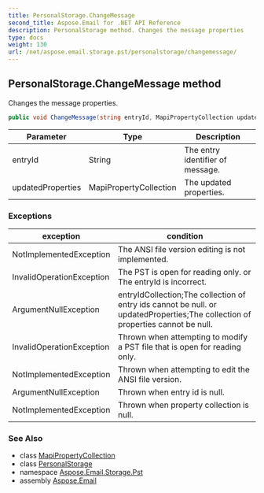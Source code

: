 ```yaml
---
title: PersonalStorage.ChangeMessage
second_title: Aspose.Email for .NET API Reference
description: PersonalStorage method. Changes the message properties
type: docs
weight: 130
url: /net/aspose.email.storage.pst/personalstorage/changemessage/
---
```

## PersonalStorage.ChangeMessage method

Changes the message properties.

```csharp
public void ChangeMessage(string entryId, MapiPropertyCollection updatedProperties)
```

| Parameter | Type | Description |
| --- | --- | --- |
| entryId | String | The entry identifier of message. |
| updatedProperties | MapiPropertyCollection | The updated properties. |

### Exceptions

| exception | condition |
| --- | --- |
| NotImplementedException | The ANSI file version editing is not implemented. |
| InvalidOperationException | The PST is open for reading only. or The entryId is incorrect. |
| ArgumentNullException | entryIdCollection;The collection of entry ids cannot be null. or updatedProperties;The collection of properties cannot be null. |
| InvalidOperationException | Thrown when attempting to modify a PST file that is open for reading only. |
| NotImplementedException | Thrown when attempting to edit the ANSI file version. |
| ArgumentNullException | Thrown when entry id is null. |
| NotImplementedException | Thrown when property collection is null. |

### See Also

* class [MapiPropertyCollection](../../../aspose.email.mapi/mapipropertycollection/)
* class [PersonalStorage](../)
* namespace [Aspose.Email.Storage.Pst](../../personalstorage/)
* assembly [Aspose.Email](../../../)


